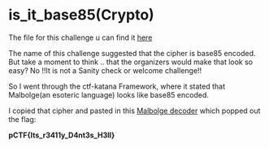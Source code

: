 # is_it_base85(Crypto)
The file for this challenge u can find it [here](https://github.com/FrigidSec/CTFWriteups/blob/master/PhantomCTF/Crypto/is_it_base85/is_it_base85)

The name of this challenge suggested that the cipher is base85 encoded. But take a moment to think .. that the organizers would make that look so easy? No !!It is not a Sanity check or welcome challenge!!

So I went through the ctf-katana Framework, where it stated that Malbolge(an esoteric language) looks like base85 encoded.

I copied that cipher and pasted in this [Malbolge decoder](http://www.malbolge.doleczek.pl/) which popped out the flag:

**pCTF{Its_r3411y_D4nt3s_H3ll}**

